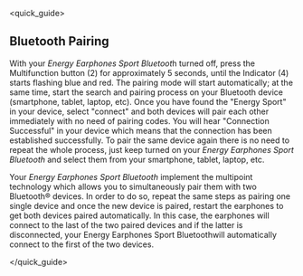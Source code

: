 <quick_guide>
## Bluetooth Pairing

With your *Energy Earphones Sport Bluetoot*h turned off, press the Multifunction button (2) for approximately 5 seconds, until the Indicator (4) starts flashing blue and red. The pairing mode will start automatically; at the same time, start the search and pairing process on your Bluetooth device (smartphone, tablet, laptop, etc). Once you have found the "Energy Sport" in your device, select "connect" and both devices will pair each other immediately with no need of pairing codes. You will hear "Connection Successful" in your device which means that the connection has been established successfully.
To pair the same device again there is no need to repeat the whole process, just keep turned on your *Energy Earphones Sport Bluetooth* and select them from your smartphone, tablet, laptop, etc. 

Your *Energy Earphones Sport Bluetooth* implement the multipoint technology which allows you to simultaneously pair them with two Bluetooth® devices. In order to do so, repeat the same steps as pairing one single device and once the new device is paired, restart the earphones to get both devices paired automatically. In this case, the earphones will connect to the last of the two paired devices and if the latter is disconnected, your Energy Earphones Sport Bluetoothwill automatically connect to the first of the two devices.

</quick_guide>
